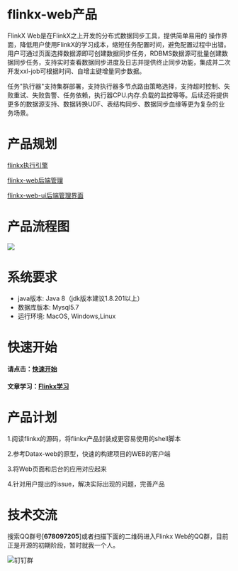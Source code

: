 # flinkx-web产品

FlinkX Web是在FlinkX之上开发的分布式数据同步工具，提供简单易用的 操作界面，降低用户使用FlinkX的学习成本，缩短任务配置时间，避免配置过程中出错。用户可通过页面选择数据源即可创建数据同步任务，RDBMS数据源可批量创建数据同步任务，支持实时查看数据同步进度及日志并提供终止同步功能，集成并二次开发xxl-job可根据时间、自增主键增量同步数据。  

任务"执行器"支持集群部署，支持执行器多节点路由策略选择，支持超时控制、失败重试、失败告警、任务依赖，执行器CPU.内存.负载的监控等等。后续还将提供更多的数据源支持、数据转换UDF、表结构同步、数据同步血缘等更为复杂的业务场景。



# 产品规划

[flinkx执行引擎]( https://github.com/DTStack/flinkx )

[flinkx-web后端管理]( https://github.com/wxgzgl/flinkx-web )

[flinkx-web-ui后端管理界面]( https://github.com/wxgzgl/flinkx-web/tree/master/flinkx-web-ui-master )



# 产品流程图

![](https://img2020.cnblogs.com/blog/622382/202008/622382-20200809112010690-444044896.png)

# 



# 系统要求

* java版本: Java 8（jdk版本建议1.8.201以上）
* 数据库版本: Mysql5.7
* 运行环境: MacOS, Windows,Linux

# 快速开始

#### 请点击：[快速开始](https://github.com/wxgzgl/flinkx-web/blob/master/userGuid.md)

#### 文章学习：[Flinkx学习]( https://github.com/wxgzgl/flinkx-web/blob/master/docs/list.md )



# 产品计划

1.阅读flinkx的源码，将flinkx产品封装成更容易使用的shell脚本  

2.参考Datax-web的原型，快速的构建项目的WEB的客户端  

3.将Web页面和后台的应用对应起来  

4.针对用户提出的issue，解决实际出现的问题，完善产品  



# 技术交流

搜索QQ群号[**678097205**]或者扫描下面的二维码进入Flinkx Web的QQ群，目前正是开源的初期阶段，暂时就我一个人。

![钉钉群](https://img2020.cnblogs.com/blog/622382/202008/622382-20200809130031496-886275303.png)
